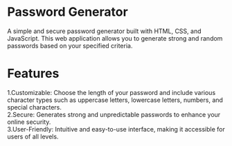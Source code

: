    # Password Generator
A simple and secure password generator built with HTML, CSS, and JavaScript. This web application allows you to generate strong and random passwords based on your specified criteria.

# Features

  1.Customizable: Choose the length of your password and include various character types such as uppercase letters, lowercase letters, numbers, and special characters.</br>
  2.Secure: Generates strong and unpredictable passwords to enhance your online security.</br>
  3.User-Friendly: Intuitive and easy-to-use interface, making it accessible for users of all levels.      
   
 
 
